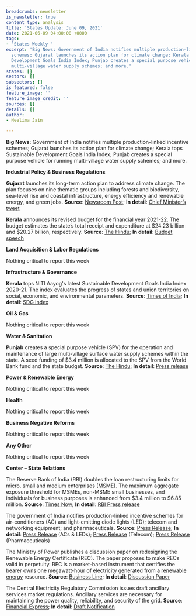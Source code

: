 ```yaml
---
breadcrumbs: newsletter
is_newsletter: true
content_type: analysis
title: 'States Update: June 09, 2021'
date: 2021-06-09 04:00:00 +0000
tags:
- 'States Weekly '
excerpt: 'Big News: Government of India notifies multiple production-linked incentive
  schemes; Gujarat launches its action plan for climate change; Kerala tops Sustainable
  Development Goals India Index; Punjab creates a special purpose vehicle for running
  multi-village water supply schemes; and more.'
states: []
sectors: []
subsectors: []
is_featured: false
feature_image: ''
feature_image_credit: ''
sources: []
details: []
author:
- Neelima Jain

---
```

**Big News:** Government of India notifies multiple production-linked incentive schemes; Gujarat launches its action plan for climate change; Kerala tops Sustainable Development Goals India Index; Punjab creates a special purpose vehicle for running multi-village water supply schemes; and more.

**Industrial Policy & Business Regulations**

**Gujarat** launches its long-term action plan to address climate change. The plan focuses on nine thematic groups including forests and biodiversity, sea-level rise and coastal infrastructure, energy efficiency and renewable energy, and green jobs. **Source**: [Newsroom Post](https://newsroompost.com/auto/gujarat-pushes-for-solar-and-electric-vehicles-to-address-challenges-of-climate-change/1932220.html); **In detail**: [Chief Minister’s tweet](https://twitter.com/CMOGuj/status/1401129743047565313)

**Kerala** announces its revised budget for the financial year 2021-22. The budget estimates the state’s total receipt and expenditure at $24.23 billion and $20.27 billion, respectively. **Source**: [The Hindu](https://www.thehindu.com/news/national/kerala/kerala-revised-budget-2021-22-key-updates/article34723430.ece); **In detail**: [Budget speech](http://finance.kerala.gov.in/bdgtDcs.jsp?dVw)

**Land Acquisition & Labor Regulations**

Nothing critical to report this week

**Infrastructure & Governance**

**Kerala** tops NITI Aayog's latest Sustainable Development Goals India Index 2020-21. The index evaluates the progress of states and union territories on social, economic, and environmental parameters. **Source**: [Times of India](https://timesofindia.indiatimes.com/india/niti-aayogs-sdg-india-index-2020-21-kerala-retains-top-rank-bihar-worst-performer/articleshow/83206650.cms); **In detail**: [SDG Index](https://sdgindiaindex.niti.gov.in/#/ranking)

**Oil & Gas**

Nothing critical to report this week

**Water & Sanitation**

**Punjab** creates a special purpose vehicle (SPV) for the operation and maintenance of large multi-village surface water supply schemes within the state. A seed funding of $3.4 million is allocated to the SPV from the World Bank fund and the state budget. **Source**: [The Hindu](https://www.thehindu.com/news/national/other-states/punjab-cabinet-approves-creation-of-special-purpose-vehicle/article34708689.ece); **In detail**: [Press release](http://diprpunjab.gov.in/?q=content/punjab-cabinet-okays-spv-ensure-potable-water-supply-long-term-sustainable-basis-rural-areas)

**Power & Renewable Energy**

Nothing critical to report this week

**Health**

Nothing critical to report this week

**Business Negative Reforms**

Nothing critical to report this week

**Any Other**

Nothing critical to report this week

**Center – State Relations**

The Reserve Bank of India (RBI) doubles the loan restructuring limits for micro, small and medium enterprises (MSME). The maximum aggregate exposure threshold for MSMEs, non-MSME small businesses, and individuals for business purposes is enhanced from $3.4 million to $6.85 million. **Source**: [Times Now](https://www.timesnownews.com/business-economy/industry/article/incentives-for-banks-to-24x7-nach-availability-key-measures-announced-by-rbi/766157); **In detail**: [RBI Press release](https://www.rbi.org.in/Scripts/BS_PressReleaseDisplay.aspx?prid=51682)

The government of India notifies production-linked incentive schemes for air-conditioners (AC) and light-emitting diode lights (LED); telecom and networking equipment; and pharmaceuticals. **Source**: [Press Release](https://pib.gov.in/PressReleasePage.aspx?PRID=1710134); **In detail**: [Press Release](https://pib.gov.in/PressReleaseIframePage.aspx?PRID=1724514) (ACs & LEDs); [Press Release](https://pib.gov.in/PressReleseDetailm.aspx?PRID=1724121) (Telecom); [Press Release](https://pib.gov.in/PressReleasePage.aspx?PRID=1723447) (Pharmaceuticals)

The Ministry of Power publishes a discussion paper on redesigning the Renewable Energy Certificate (REC). The paper proposes to make RECs valid in perpetuity. REC is a market-based instrument that certifies the bearer owns one megawatt-hour of electricity generated from a [renewable energy](https://www.investopedia.com/terms/r/renewable_resource.asp) resource. **Source**: [Business Line](https://www.thehindubusinessline.com/economy/power-ministry-proposes-rec-market-reform/article34753969.ece); **In detail**: [Discussion Paper](https://powermin.gov.in/sites/default/files/webform/notices/revised_discussion_paper_on_REC_mechanism_07_June_2021.pdf)

The Central Electricity Regulatory Commission issues draft ancillary services market regulations. Ancillary services are necessary for maintaining the power quality, reliability, and security of the grid. **Source**: [Financial Express](https://www.financialexpress.com/industry/cerc-proposes-buying-balancing-power-from-spot-markets/2263227/); **In detail**: [Draft Notification](http://www.cercind.gov.in/2021/draft_reg/Draft_Ancillary_Services_Regulations.pdf)
